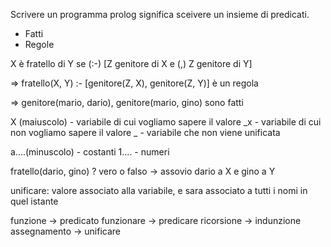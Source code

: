 Scrivere un programma prolog significa sceivere un insieme di predicati.
- Fatti
- Regole


X è fratello di Y se (:-) [Z genitore di X e (,) Z genitore di Y] 

=> fratello(X, Y) :- [genitore(Z, X), genitore(Z, Y)] è un regola

=> genitore(mario, dario), genitore(mario, gino) sono fatti 

X (maiuscolo) - variabile di cui vogliamo sapere il valore
_x - variabile di cui non vogliamo sapere il valore
_ - variabile che non viene unificata

a....(minuscolo) - costanti
1.... - numeri

fratello(dario, gino) ? vero o falso
-> assovio dario a X e gino a Y

unificare: valore associato alla variabile, e sara associato a tutti i nomi in quel istante

funzione -> predicato
funzionare -> predicare
ricorsione -> indunzione
assegnamento -> unificare

